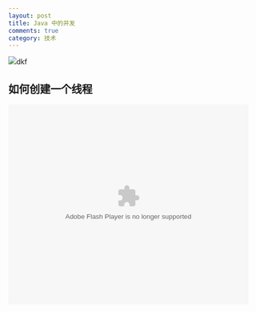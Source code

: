```yaml
---
layout: post
title: Java 中的并发
comments: true
category: 技术
---
```

<img src="http://7xom53.com1.z0.glb.clouddn.com/github.jpg">dkf</img>

## 如何创建一个线程

<embed src="http://player.youku.com/player.php/Type/Folder/Fid/26285525/Ob/1/sid/XMTM5NDk4NjIxNg==/v.swf" quality="high" width="480" height="400" align="middle" allowScriptAccess="always" allowFullScreen="true" mode="transparent" type="application/x-shockwave-flash"></embed>

